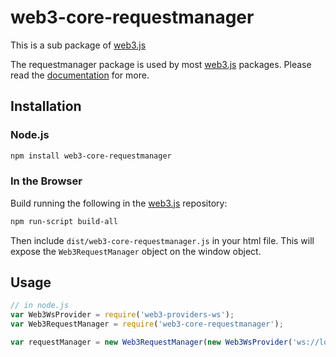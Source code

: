 # web3-core-requestmanager

This is a sub package of [web3.js][repo]

The requestmanager package is used by most [web3.js][repo] packages.
Please read the [documentation][docs] for more.

## Installation

### Node.js

```bash
npm install web3-core-requestmanager
```

### In the Browser

Build running the following in the [web3.js][repo] repository:

```bash
npm run-script build-all
```

Then include `dist/web3-core-requestmanager.js` in your html file.
This will expose the `Web3RequestManager` object on the window object.


## Usage

```js
// in node.js
var Web3WsProvider = require('web3-providers-ws');
var Web3RequestManager = require('web3-core-requestmanager');

var requestManager = new Web3RequestManager(new Web3WsProvider('ws://localhost:8546'));
```


[docs]: http://web3js.readthedocs.io/en/1.0/
[repo]: https://github.com/aionnetwork/aion_web3


